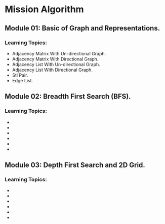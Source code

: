 # Mission Algorithm
## Module 01: Basic of Graph and Representations.
### Learning Topics: 
- Adjacency Matrix With Un-directional Graph. 
- Adjacency Matrix With Directional Graph. 
- Adjacency List With Un-directional Graph. 
- Adjacency List With Directional Graph. 
- Stl Pair. 
- Edge List. 

## Module 02: Breadth First Search (BFS).
### Learning Topics: 
- 
- 
- 
- 
- 
- 

## Module 03: Depth First Search and 2D Grid.
### Learning Topics: 
- 
- 
- 
- 
- 
- 